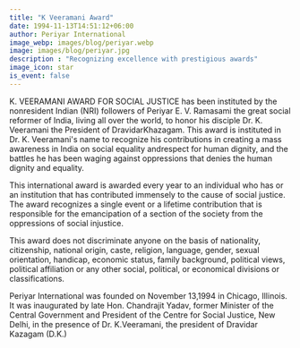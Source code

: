 ```yaml
---
title: "K Veeramani Award"
date: 1994-11-13T14:51:12+06:00
author: Periyar International 
image_webp: images/blog/periyar.webp
image: images/blog/periyar.jpg
description : "Recognizing excellence with prestigious awards"
image_icon: star
is_event: false
---
```





K. VEERAMANI AWARD FOR SOCIAL JUSTICE has been instituted by the nonresident Indian (NRI) followers of Periyar E. V. Ramasami the great social reformer of India, living all over the world, to honor his disciple Dr. K. Veeramani the President of DravidarKhazagam. This award is instituted in Dr. K. Veeramani's name to recognize his contributions in creating a mass awareness in India on social equality andrespect for human dignity, and the battles he has been waging against oppressions that denies the human dignity and equality.

This international award is awarded every year to an individual who has or an institution that has contributed immensely to the cause of social justice. The award recognizes a single event or a lifetime contribution that is responsible for the emancipation of a section of the society from the oppressions of social injustice.

This award does not discriminate anyone on the basis of nationality, citizenship, national origin, caste, religion, language, gender, sexual orientation, handicap, economic status, family background, political views, political affiliation or any other social, political, or economical divisions or classifications.

Periyar International was founded on November 13,1994 in Chicago, Illinois. It was inaugurated by late Hon. Chandrajit Yadav, former Minister of the Central Government and President of the Centre for Social Justice, New Delhi, in the presence of Dr. K.Veeramani, the president of Dravidar Kazagam (D.K.)
